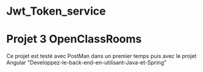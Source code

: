 # Jwt_Token_service
# Projet 3 OpenClassRooms
Ce projet est testé avec PostMan dans un premier temps puis avec le projet Angular "Developpez-le-back-end-en-utilisant-Java-et-Spring"
